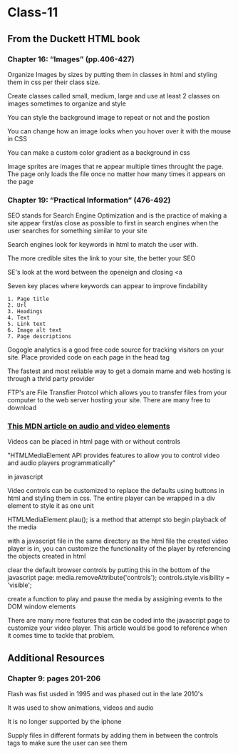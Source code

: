 # Class-11

## From the Duckett HTML book

### Chapter 16: “Images” (pp.406-427)

  Organize Images by sizes by putting them in classes in html and styling them in css per their class size.

  Create classes called small, medium, large and use at least 2 classes on images sometimes to organize and style

  You can style the background image to repeat or not and the postion

  You can change how an image looks when you hover over it with the mouse in CSS

  You can make a custom color gradient as a background in css

  Image sprites are images that re appear multiple times throught the page. The page only loads the file once no matter how many times it appears on the page

### Chapter 19: “Practical Information” (476-492)

  SEO stands for Search Engine Optimization and is the practice of making a site appear first/as close as possible to first in search engines when the user searches for something similar to your site

  Search engines look for keywords in html to match the user with.

  The more credible sites the link to your site, the better your SEO

  SE's look at the word between the openeign and closing <a

  Seven key places where keywords can appear to improve findability

    1. Page title
    2. Url
    3. Headings
    4. Text
    5. Link text
    6. Image alt text
    7. Page descriptions

  Gogogle analytics is a good free code source for tracking visitors on your site. Place provided code on each page in the head tag

  The fastest and most reliable way to get a domain mame and web hosting is through a thrid party provider

  FTP's are File Transfier Protcol which allows you to transfer files from your computer to the web server hosting your site. There are many free to download

### [This MDN article on audio and video elements](https://developer.mozilla.org/en-US/docs/Learn/JavaScript/Client-side_web_APIs/Video_and_audio_APIs)

  Videos can be placed in html page with or without controls

  "HTMLMediaElement API provides features to allow you to control video and audio players programmatically"

  in javascript

  Video controls can be customized to replace the defaults using buttons in html and styling them in css. The entire player can be wrapped in a div element to style it as one unit

  HTMLMediaElement.plau(); is a method that attempt sto begin playback of the media

  with a javascript file in the same directory as the html file the created video player is in, you can customize the functionality of the player by referencing the objects created in html

  clear the default browser controls by putting this in the bottom of the javascript page:
    media.removeAttribute('controls');
  controls.style.visibility = 'visible';

  create a function to play and pause the media by assigining events to the DOM window elements

  There are many more features that can be coded into the javascript page to customize your video player. This article would be good to reference when it comes time to tackle that problem.

## Additional Resources

### Chapter 9: pages 201-206

Flash was fist usded in 1995 and was phased out in the late 2010's

It was used to show animations, videos and audio

It is no longer supported by the iphone

Supply files in different formats by adding them in between the controls tags to make sure the user can see them
